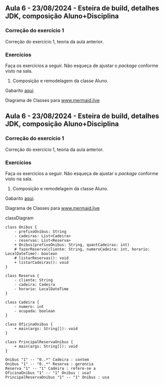 ## Aula 6 - 23/08/2024 - Esteira de build, detalhes JDK, composição Aluno+Disciplina

### Correção do exercício 1

Correção do exercício 1, teoria da aula anterior.

### Exercícios

Faça os exercícios a seguir. Não esqueça de ajustar o _package_ conforme visto na sala.

1. Composição e remodelagem da classe Aluno.

Gabarito [aqui](#).

Diagrama de Classes para www.mermaid.live

## Aula 6 - 23/08/2024 - Esteira de build, detalhes JDK, composição Aluno+Disciplina

### Correção do exercício 1

Correção do exercício 1, teoria da aula anterior.

### Exercícios

Faça os exercícios a seguir. Não esqueça de ajustar o _package_ conforme visto na sala.

1. Composição e remodelagem da classe Aluno.

Gabarito [aqui](#).

Diagrama de Classes para www.mermaid.live

classDiagram

    class Onibus {
        - prefixoOnibus: String
        - cadeiras: List<Cadeira>
        - reservas: List<Reserva>
        + Onibus(prefixoOnibus: String, quantCadeiras: int)
        # fazerReserva(cliente: String, numeroCadeira: int, horario: LocalDateTime): boolean
        # listarReservas(): void
        + listarCadeiras(): void
    }

    class Reserva {
        - cliente: String
        - cadeira: Cadeira
        - horario: LocalDateTime
    }
    
    class Cadeira {
        - numero: int
        - ocupada: boolean
    }
    
    class OficinaOnibus {
        + main(args: String[]): void
    }

    class PrincipalReservaOnibus {
        + main(args: String[]): void
    }

    Onibus "1" -- "0..*" Cadeira : contem
    Onibus "1" -- "0..*" Reserva : gerencia
    Reserva "1" -- "1" Cadeira : refere-se a 
    OficinaOnibus "1" -- "1" Onibus : usa?
    PrincipalReservaOnibus "1" -- "1" Onibus : usa

